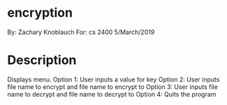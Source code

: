 # encryption
By: Zachary Knoblauch
For: cs 2400
5/March/2019

# Description

Displays menu.
Option 1: User inputs a value for key
Option 2: User inputs file name to encrypt and file name to encrypt to
Option 3: User inputs file name to decrypt and file name to decrypt to
Option 4: Quits the program
